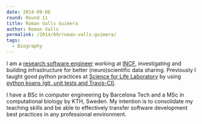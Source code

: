 ```yaml
---
date: 2014-09-08
round: Round 11
title: Roman Valls Guimera
author: Roman Valls
permalink: /2014/09/roman-valls-guimera/
tags:
  - Biography
---
```

I am a [research software engineer][1] working at [INCF][2], investigating and building infrastructure for better (neuro)scientific data sharing. Previously I taught good python practices at [Science for Life Laboratory][3] by using [python koans (git, unit tests and Travis-CI)][4].

I have a BSc in computer engineering by Barcelona Tech and a MSc in computational biology by KTH, Sweden. My intention is to consolidate my teaching skills and be able to effectively transfer software development best practices in any professional environment.

 [1]: http://www.rse.ac.uk/who.html
 [2]: http://incf.org "International Neuroinformatics Coordinating Facility"
 [3]: http://www.scilifelab.se/
 [4]: http://blogs.nopcode.org/brainstorm/2013/03/04/automated-python-education-via-unit-testing-and-travis-ci/
